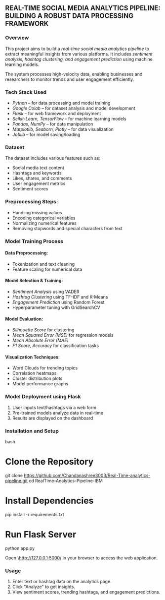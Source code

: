 ## REAL-TIME SOCIAL MEDIA ANALYTICS PIPELINE: BUILDING A ROBUST DATA PROCESSING FRAMEWORK

### Overview
This project aims to build a *real-time social media analytics pipeline* to extract meaningful insights from various platforms. It includes *sentiment analysis, hashtag clustering, and engagement prediction* using machine learning models.

The system processes high-velocity data, enabling businesses and researchers to monitor trends and user engagement efficiently.

### Tech Stack Used
- *Python* – for data processing and model training  
- *Google Colab* – for dataset analysis and model development  
- *Flask* – for web framework and deployment  
- *Scikit-Learn, TensorFlow* – for machine learning models  
- *Pandas, NumPy* – for data manipulation  
- *Matplotlib, Seaborn, Plotly* – for data visualization  
- *Joblib* – for model saving/loading  

### Dataset
The dataset includes various features such as:
- Social media text content  
- Hashtags and keywords  
- Likes, shares, and comments  
- User engagement metrics  
- Sentiment scores  

### Preprocessing Steps:
- Handling missing values  
- Encoding categorical variables  
- Normalizing numerical features  
- Removing stopwords and special characters from text  

### Model Training Process
#### Data Preprocessing:
- Tokenization and text cleaning  
- Feature scaling for numerical data  

#### Model Selection & Training:
- *Sentiment Analysis* using VADER  
- *Hashtag Clustering* using TF-IDF and K-Means  
- *Engagement Prediction* using Random Forest  
- Hyperparameter tuning with GridSearchCV  

#### Model Evaluation:
- *Silhouette Score* for clustering  
- *Mean Squared Error (MSE)* for regression models  
- *Mean Absolute Error (MAE)*  
- *F1 Score, Accuracy* for classification tasks  

#### Visualization Techniques:
- Word Clouds for trending topics  
- Correlation heatmaps  
- Cluster distribution plots  
- Model performance graphs  

### Model Deployment using Flask
1. User inputs text/hashtags via a web form  
2. Pre-trained models analyze data in real-time  
3. Results are displayed on the dashboard  

### Installation and Setup
bash
# Clone the Repository
git clone https://github.com/Chandanashree3003/Real-Time-analytics-pipeline.git
cd RealTime-Analytics-Pipeline-IBM

# Install Dependencies
pip install -r requirements.txt

# Run Flask Server
python app.py


Open \http://127.0.0.1:5000/ in your browser to access the web application.

### Usage
1. Enter text or hashtag data on the analytics page.  
2. Click "Analyze" to get insights.  
3. View sentiment scores, trending hashtags, and engagement predictions.
